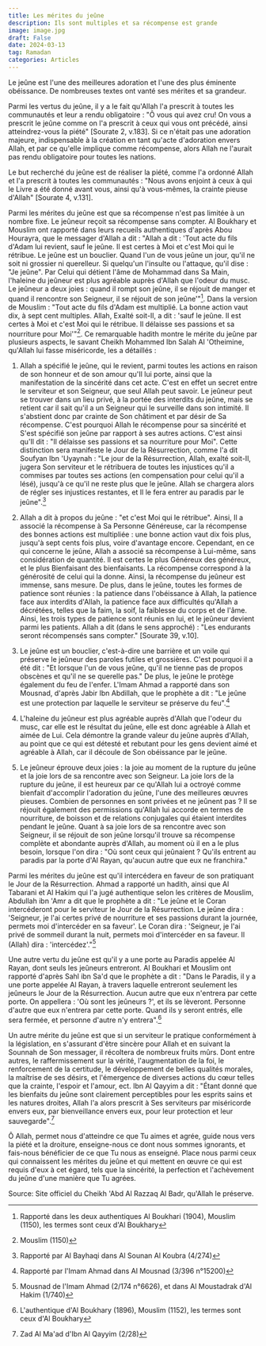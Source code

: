 ```yaml
---
title: Les mérites du jeûne 
description: Ils sont multiples et sa récompense est grande
image: image.jpg
draft: False
date: 2024-03-13
tag: Ramadan
categories: Articles
---
```


Le jeûne est l'une des meilleures adoration et l'une des plus éminente obéissance. De nombreuses textes ont vanté ses mérites et sa grandeur.

Parmi les vertus du jeûne, il y a le fait qu'Allah l'a prescrit à toutes les communautés et leur a rendu obligatoire : "Ô vous qui avez cru! On vous a prescrit le jeûne comme on l'a prescrit à ceux qui vous ont précédé, ainsi atteindrez-vous la piété" [Sourate 2, v.183]. Si ce n'était pas une adoration majeure, indispensable à la création en tant qu'acte d'adoration envers Allah, et par ce qu'elle implique comme récompense, alors Allah ne l'aurait pas rendu obligatoire pour toutes les nations.

Le but recherché du jeûne est de réaliser la piété, comme l'a ordonné Allah et l'a prescrit à toutes les communautés : "Nous avons enjoint à ceux à qui le Livre a été donné avant vous, ainsi qu'à vous-mêmes, la crainte pieuse d'Allah" [Sourate 4, v.131].

Parmi les mérites du jeûne est que sa récompense n'est pas limitée à un nombre fixe. Le jeûneur reçoit sa récompense sans compter. Al Boukhary et Mouslim ont rapporté dans leurs recueils authentiques d'après Abou Hourayra, que le messager d'Allah a dit : "Allah a dit : 'Tout acte du fils d'Adam lui revient, sauf le jeûne. Il est certes à Moi et c'est Moi qui le rétribue. Le jeûne est un bouclier. Quand l'un de vous jeûne un jour, qu'il ne soit ni grossier ni querelleur. Si quelqu'un l'insulte ou l'attaque, qu'il dise : "Je jeûne". Par Celui qui détient l'âme de Mohammad dans Sa Main, l'haleine du jeûneur est plus agréable auprès d'Allah que l'odeur du musc. Le jeûneur a deux joies : quand il rompt son jeûne, il se réjouit de manger et quand il rencontre son Seigneur, il se réjouit de son jeûne'"[^1]. Dans la version de Mouslim : "Tout acte du fils d'Adam est multiplié. La bonne action vaut dix, à sept cent multiples. Allah, Exalté soit-Il, a dit : 'sauf le jeûne. Il est certes à Moi et c'est Moi qui le rétribue. Il délaisse ses passions et sa nourriture pour Moi'"[^2]. Ce remarquable hadith montre le mérite du jeûne par plusieurs aspects, le savant Cheikh Mohammed Ibn Salah Al 'Otheimine, qu'Allah lui fasse miséricorde, les a détaillés :

1) Allah a spécifié le jeûne, qui le revient, parmi toutes les actions en raison de son honneur et de son amour qu'Il lui porte, ainsi que la manifestation de la sincérité dans cet acte. C'est en effet un secret entre le serviteur et son Seigneur, que seul Allah peut savoir. Le jeûneur peut se trouver dans un lieu privé, à la portée des interdits  du jeûne, mais se retient car il sait qu'il a un Seigneur qui le surveille dans son intimité. Il s'abstient donc par crainte de Son châtiment et par désir de Sa récompense. C'est pourquoi Allah le récompense pour sa sincérité et S'est spécifié son jeûne par rapport à ses autres actions. C'est ainsi qu'Il dit : "Il délaisse ses passions et sa nourriture pour Moi". Cette distinction sera manifeste le Jour de la Résurrection, comme l'a dit Soufyan Ibn 'Uyaynah : "Le jour de la Résurrection, Allah, exalté soit-Il, jugera Son serviteur et le rétribuera de toutes les injustices qu'il a commises par toutes ses actions (en compensation pour celui qu'il a lésé), jusqu'à ce qu'il ne reste plus que le jeûne. Allah se chargera alors de régler ses injustices restantes, et Il le fera entrer au paradis par le jeûne".[^3]

2) Allah a dit à propos du jeûne : "et c'est Moi qui le rétribue". Ainsi, Il a associé la récompense à Sa Personne Généreuse, car la récompense des bonnes actions est multipliée : une bonne action vaut dix fois plus, jusqu'à sept cents fois plus, voire d'avantage encore. Cependant, en ce qui concerne le jeûne, Allah a associé sa récompense à Lui-même, sans considération de quantité. Il est certes le plus Généreux des généreux, et le plus Bienfaisant des bienfaisants. La récompense correspond à la générosité de celui qui la donne. Ainsi, la récompense du jeûneur est immense, sans mesure. De plus, dans le jeûne, toutes les formes de patience sont réunies : la patience dans l'obéissance à Allah, la patience face aux interdits d'Allah, la patience face aux difficultés qu'Allah a décrétées, telles que la faim, la soif, la faiblesse du corps et de l'âme. Ainsi, les trois types de patience sont réunis en lui, et le jeûneur devient parmi les patients. Allah a dit (dans le sens approché) : "Les endurants seront récompensés sans compter." [Sourate 39, v.10].

3) Le jeûne est un bouclier, c'est-à-dire une barrière et un voile qui préserve le jeûneur des paroles futiles et grossières. C'est pourquoi il a été dit : "Et lorsque l'un de vous jeûne, qu'il ne tienne pas de propos obscènes et qu'il ne se querelle pas." De plus, le jeûne le protège également du feu de l'enfer. L'Imam Ahmad a rapporté dans son Mousnad, d'après Jabir Ibn Abdillah, que le prophète a dit : "Le jeûne est une protection par laquelle le serviteur se préserve du feu".[^4]

4) L'haleine du jeûneur est plus agréable auprès d'Allah que l'odeur du musc, car elle est le résultat du jeûne, elle est donc agréable à Allah et aimée de Lui. Cela démontre la grande valeur du jeûne auprès d'Allah, au point que ce qui est détesté et rebutant pour les gens devient aimé et agréable à Allah, car il découle de Son obéissance par le jeûne.

5) Le jeûneur éprouve deux joies : la joie au moment de la rupture du jeûne et la joie lors de sa rencontre avec son Seigneur. La joie lors de la rupture du jeûne, il est heureux par ce qu'Allah lui a octroyé comme bienfait d'accomplir l'adoration du jeûne, l'une des meilleures œuvres pieuses. Combien de personnes en sont privées et ne jeûnent pas ? Il se réjouit également des permissions qu'Allah lui accorde en termes de nourriture, de boisson et de relations conjugales qui étaient interdites pendant le jeûne. Quant à sa joie lors de sa rencontre avec son Seigneur, il se réjouit de son jeûne lorsqu'il trouve sa récompense complète et abondante auprès d'Allah, au moment où il en a le plus besoin, lorsque l'on dira : "Où sont ceux qui jeûnaient ? Qu'ils entrent au paradis par la porte d'Al Rayan, qu'aucun autre que eux ne franchira."


Parmi les mérites du jeûne est qu'il intercédera en faveur de son pratiquant le Jour de la Résurrection. Ahmad a rapporté un hadith, ainsi que Al Tabarani et Al Hakim qui l'a jugé authentique selon les critères de Mouslim, Abdullah ibn 'Amr a dit que le prophète a dit : "Le jeûne et le Coran intercéderont pour le serviteur le Jour de la Résurrection. Le jeûne dira : 'Seigneur, je l'ai certes privé de nourriture et ses passions durant la journée, permets moi d'intercéder en sa faveur'. Le Coran dira : 'Seigneur, je l'ai privé de sommeil durant la nuit, permets moi d'intercéder en sa faveur. Il (Allah) dira : 'intercédez'."[^5]

Une autre vertu du jeûne est qu'il y a une porte au Paradis appelée Al Rayan, dont seuls les jeûneurs entreront. Al Boukhari et Mouslim ont rapporté d'après Sahl ibn Sa'd que le prophète a dit : "Dans le Paradis, il y a une porte appelée Al Rayan, à travers laquelle entreront seulement les jeûneurs le Jour de la Résurrection. Aucun autre que eux n'entrera par cette porte. On appellera : 'Où sont les jeûneurs ?', et ils se lèveront. Personne d'autre que eux n'entrera par cette porte. Quand ils y seront entrés, elle sera fermée, et personne d'autre n'y entrera".[^6]

Un autre mérite du jeûne est que si un serviteur le pratique conformément à la législation, en s'assurant d'être sincère pour Allah et en suivant la Sounnah de Son messager,  il récoltera de nombreux fruits mûrs. Dont entre autres, le raffermissement sur la vérité, l'augmentation de la foi, le renforcement de la certitude, le développement de belles qualités morales, la maîtrise de ses désirs, et l'émergence de diverses actions du cœur telles que la crainte, l'espoir et l'amour, ect. Ibn Al Qayyim a dit : "Étant donné que les bienfaits du jeûne sont clairement perceptibles pour les esprits sains et les natures droites, Allah l'a alors prescrit à Ses serviteurs par miséricorde envers eux, par bienveillance envers eux, pour leur protection et leur sauvegarde".[^7]

Ô Allah, permet nous d'atteindre ce que Tu aimes et agrée, guide nous vers la piété et la droiture, enseigne-nous ce dont nous sommes ignorants, et fais-nous bénéficier de ce que Tu nous as enseigné. Place nous parmi ceux qui connaissent les mérites du jeûne et qui mettent en œuvre ce qui est requis d'eux à cet égard, tels que la sincérité, la perfection et l'achèvement du jeûne d'une manière que Tu agrées.

Source: Site officiel du Cheikh 'Abd Al Razzaq Al Badr, qu'Allah le préserve.

[^1]: Rapporté dans les deux authentiques Al Boukhari (1904), Mouslim (1150), les termes sont ceux d'Al Boukhary

[^2]: Mouslim (1150)

[^3]: Rapporté par Al Bayhaqi dans Al Sounan Al Koubra (4/274)

[^4]: Rapporté par l'Imam Ahmad dans Al Mousnad (3/396 n°15200)

[^5]: Mousnad de l'Imam Ahmad (2/174 n°6626), et dans Al Moustadrak d'Al Hakim (1/740)

[^6]: L'authentique d'Al Boukhary (1896), Mouslim (1152), les termes sont ceux d'Al Boukhary

[^7]: Zad Al Ma'ad d'Ibn Al Qayyim (2/28)

